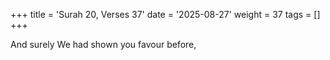 +++
title = 'Surah 20, Verses 37'
date = '2025-08-27'
weight = 37
tags = []
+++

And surely We had shown you favour before,